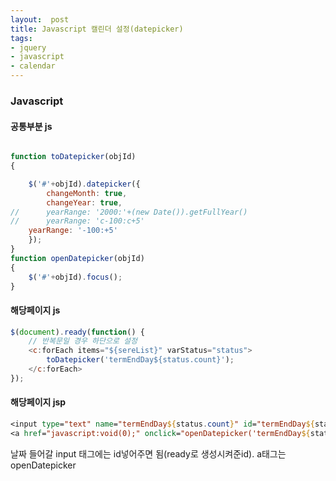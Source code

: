 ```yaml
---
layout:  post
title: Javascript 캘린더 설정(datepicker)
tags:
- jquery
- javascript
- calendar
---
```



### Javascript

#### 공통부분 js
```javascript

function toDatepicker(objId)
{

	$('#'+objId).datepicker({
		changeMonth: true,
		changeYear: true,
//		yearRange: '2000:'+(new Date()).getFullYear()
//		yearRange: 'c-100:c+5'
    yearRange: '-100:+5'
	});
}
function openDatepicker(objId)
{
	$('#'+objId).focus();
}
```
#### 해당페이지 js
```javascript
$(document).ready(function() {
	// 반복문일 경우 하단으로 설정
	<c:forEach items="${sereList}" varStatus="status">
		toDatepicker('termEndDay${status.count}');
	</c:forEach>
});
```

#### 해당페이지 jsp
```jsp
<input type="text" name="termEndDay${status.count}" id="termEndDay${status.count}" value="${result2.termEndDay}" readonly="true"/>
<a href="javascript:void(0);" onclick="openDatepicker('termEndDay${status.count}'); return false;" class="calendar_b" title="날짜조회"></a>
```
날짜 들어갈 input 태그에는 id넣어주면 됨(ready로 생성시켜준id).
a태그는 openDatepicker
